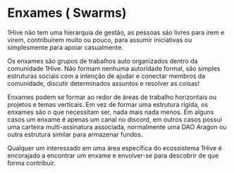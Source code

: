 # Enxames \( Swarms\)

1Hive não tem uma hierarquia de gestão, as pessoas são livres para irem e virem, contribuírem muito ou pouco, para assumir iniciativas ou simplesmente para apoiar casualmente.

Os enxames são grupos de trabalhos auto organizados dentro da comunidade 1Hive. Não formam nenhuma autoridade formal, são simples estruturas sociais com a intenção de ajudar e conectar membros da comunidade, discutir determinados assuntos e resolver as coisas!

Enxames podem se formar ao redor de áreas de trabalho horizontais ou projetos e temas verticais. Em vez de formar uma estrutura rígida, os enxames são o que necessitam ser, nada mais nada menos. Em alguns casos um enxame é apenas um canal no discord, em outros casos possui uma carteira multi-assinatura associada, normalmente uma DAO Aragon ou outra estrutura similar para armazenar fundos.

Qualquer um interessado em uma área específica do ecossistema 1Hive é encorajado a encontrar um enxame e envolver-se para descobrir de que forma contribuir.  


